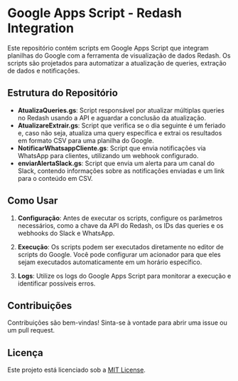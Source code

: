 # Google Apps Script - Redash Integration

Este repositório contém scripts em Google Apps Script que integram planilhas do Google com a ferramenta de visualização de dados Redash. Os scripts são projetados para automatizar a atualização de queries, extração de dados e notificações.

## Estrutura do Repositório

- **AtualizaQueries.gs**: Script responsável por atualizar múltiplas queries no Redash usando a API e aguardar a conclusão da atualização.
- **AtualizareExtrair.gs**: Script que verifica se o dia seguinte é um feriado e, caso não seja, atualiza uma query específica e extrai os resultados em formato CSV para uma planilha do Google.
- **NotificarWhatsappCliente.gs**: Script que envia notificações via WhatsApp para clientes, utilizando um webhook configurado.
- **enviarAlertaSlack.gs**: Script que envia um alerta para um canal do Slack, contendo informações sobre as notificações enviadas e um link para o conteúdo em CSV.

## Como Usar

1. **Configuração**: Antes de executar os scripts, configure os parâmetros necessários, como a chave da API do Redash, os IDs das queries e os webhooks do Slack e WhatsApp.
   
2. **Execução**: Os scripts podem ser executados diretamente no editor de scripts do Google. Você pode configurar um acionador para que eles sejam executados automaticamente em um horário específico.

3. **Logs**: Utilize os logs do Google Apps Script para monitorar a execução e identificar possíveis erros.

## Contribuições

Contribuições são bem-vindas! Sinta-se à vontade para abrir uma issue ou um pull request.

## Licença

Este projeto está licenciado sob a [MIT License](LICENSE).
